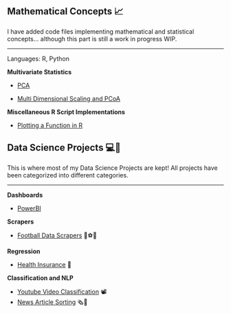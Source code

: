 ## Mathematical Concepts 📈

I have added code files implementing mathematical and statistical concepts... although this part is still
a work in progress WIP. <hr>

Languages: R, Python

<b>Multivariate Statistics</b>

- [PCA](https://github.com/rajatrc1705/DS_ML_Projects/tree/main/Mathematics%20and%20Statistics/PCA)

- [Multi Dimensional Scaling and PCoA](https://github.com/rajatrc1705/DS_ML_Projects/tree/main/Mathematics%20and%20Statistics/Multi%20Dimensional%20Scaling%20PCoA)

<b>Miscellaneous R Script Implementations </b>

- [Plotting a Function in R](https://github.com/rajatrc1705/DS_ML_Projects/blob/main/Mathematics%20and%20Statistics/Plotting%20a%20Function.R)

## Data Science Projects 💻🧪

This is where most of my Data Science Projects are kept! All projects have been categorized into different categories. <hr>

<b>Dashboards</b>

- [PowerBI](https://github.com/rajatrc1705/DS_ML_Projects/tree/main/Dashboards)

<b>Scrapers</b>

- [Football Data Scrapers](https://github.com/rajatrc1705/Football-Scrapers) 🥅⚽🦶

<b>Regression</b>

- [Health Insurance](https://github.com/rajatrc1705/DataScienceProjects/tree/main/Insurance) 🏥

<b>Classification and NLP</b>

- [Youtube Video Classification](https://github.com/rajatrc1705/DS_ML_Projects/tree/main/Youtube%20Classification) 📽
- [News Article Sorting](https://github.com/rajatrc1705/News-Article-Sorting) 🗞️📰
